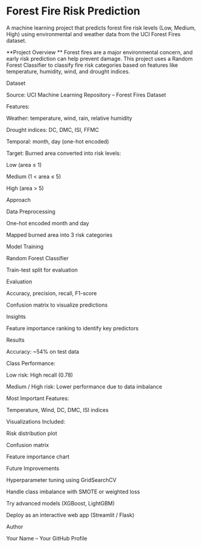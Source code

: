 # Forest Fire Risk Prediction

A machine learning project that predicts forest fire risk levels (Low, Medium, High) using environmental and weather data from the UCI Forest Fires dataset.


**Project Overview **
Forest fires are a major environmental concern, and early risk prediction can help prevent damage.
This project uses a Random Forest Classifier to classify fire risk categories based on features like temperature, humidity, wind, and drought indices.

Dataset

Source: UCI Machine Learning Repository – Forest Fires Dataset

Features:

Weather: temperature, wind, rain, relative humidity

Drought indices: DC, DMC, ISI, FFMC

Temporal: month, day (one-hot encoded)

Target: Burned area converted into risk levels:

Low (area ≤ 1)

Medium (1 < area ≤ 5)

High (area > 5)

Approach

Data Preprocessing

One-hot encoded month and day

Mapped burned area into 3 risk categories

Model Training

Random Forest Classifier

Train-test split for evaluation

Evaluation

Accuracy, precision, recall, F1-score

Confusion matrix to visualize predictions

Insights

Feature importance ranking to identify key predictors

Results

Accuracy: ~54% on test data

Class Performance:

Low risk: High recall (0.78)

Medium / High risk: Lower performance due to data imbalance

Most Important Features:

Temperature, Wind, DC, DMC, ISI indices

Visualizations Included:

Risk distribution plot

Confusion matrix

Feature importance chart

Future Improvements

Hyperparameter tuning using GridSearchCV

Handle class imbalance with SMOTE or weighted loss

Try advanced models (XGBoost, LightGBM)

Deploy as an interactive web app (Streamlit / Flask)

Author

Your Name – Your GitHub Profile
